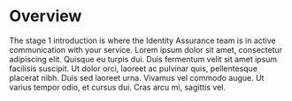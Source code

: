 # Overview

The stage 1 introduction is where the Identity Assurance team is in active communication with your service.  Lorem ipsum dolor sit amet, consectetur adipiscing elit. Quisque eu turpis dui. Duis fermentum velit sit amet ipsum facilisis suscipit. Ut dolor orci, laoreet ac pulvinar quis, pellentesque placerat nibh. Duis sed laoreet urna. Vivamus vel commodo augue. Ut varius tempor odio, et cursus dui. Cras arcu mi, sagittis vel.
